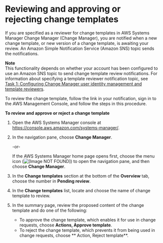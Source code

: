 # Reviewing and approving or rejecting change templates<a name="change-templates-review"></a>

If you are specified as a reviewer for change templates in AWS Systems Manager Change Manager \(Change Manager\), you are notified when a new change template, or new version of a change template, is awaiting your review\. An Amazon Simple Notification Service \(Amazon SNS\) topic sends the notifications\.

**Note**  
This functionality depends on whether your account has been configured to use an Amazon SNS topic to send change template review notifications\. For information about specifying a template reviewer notification topic, see [Task 1: Configuring Change Manager user identity management and template reviewers](change-manager-account-setup.md#cm-configure-account-task-1)\.

To review the change template, follow the link in your notification, sign in to the AWS Management Console, and follow the steps in this procedure\.

**To review and approve or reject a change template**

1. Open the AWS Systems Manager console at [https://console\.aws\.amazon\.com/systems\-manager/](https://console.aws.amazon.com/systems-manager/)\.

1. In the navigation pane, choose **Change Manager**\.

   \-or\-

   If the AWS Systems Manager home page opens first, choose the menu icon \(![\[Image NOT FOUND\]](http://docs.aws.amazon.com/systems-manager/latest/userguide/images/menu-icon-small.png)\) to open the navigation pane, and then choose **Change Manager**\.

1. In the **Change templates** section at the bottom of the **Overview** tab, choose the number in **Pending review**\.

1. In the **Change templates** list, locate and choose the name of change template to review\.

1. In the summary page, review the proposed content of the change template and do one of the following:
   + To approve the change template, which enables it for use in change requests, choose **Actions, Approve template**\.
   + To reject the change template, which prevents it from being used in change requests, choose ** Action, Reject template**\.
